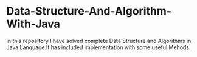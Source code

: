 # Data-Structure-And-Algorithm-With-Java
In this repository I have solved complete Data Structure and Algorithms in Java Language.It has included implementation with some useful Mehods.
